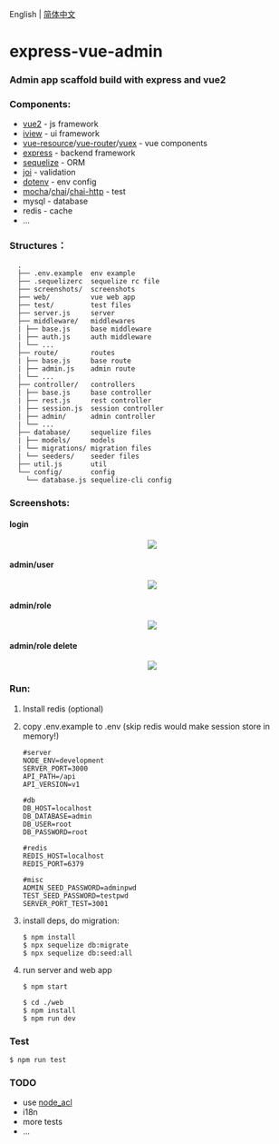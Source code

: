 English | [简体中文](./README.md)

# express-vue-admin

### Admin app scaffold build with express and vue2

### Components:

* [vue2](https://vuejs.org/) - js framework
* [iview](https://www.iviewui.com/) - ui framework
* [vue-resource](https://github.com/pagekit/vue-resource)/[vue-router](https://github.com/vuejs/vue-router)/[vuex](https://github.com/vuejs/vuex) - vue components
* [express](https://expressjs.com/) - backend framework
* [sequelize](http://docs.sequelizejs.com/) - ORM
* [joi](https://github.com/hapijs/joi) - validation
* [dotenv](https://github.com/motdotla/dotenv) - env config
* [mocha](https://mochajs.org/)/[chai](http://chaijs.com/)/[chai-http](https://github.com/chaijs/chai-http) - test
* mysql - database
* redis - cache
* ...

### Structures：

      .
      ├── .env.example  env example
      ├── .sequelizerc  sequelize rc file
      ├── screenshots/  screenshots
      ├── web/          vue web app
      ├── test/         test files
      ├── server.js     server
      ├── middleware/   middlewares
      | ├── base.js     base middleware
      | ├── auth.js     auth middleware
      | └── ...
      ├── route/        routes
      | ├── base.js     base route
      | ├── admin.js    admin route
      | └── ...
      ├── controller/   controllers
      | ├── base.js     base controller
      | ├── rest.js     rest controller
      | ├── session.js  session controller
      | ├── admin/      admin controller
      | └── ...
      ├── database/     sequelize files
      | ├── models/     models
      | └── migrations/ migration files
      | └── seeders/    seeder files
      ├── util.js       util
      └── config/       config
        └── database.js sequelize-cli config

### Screenshots:

#### login

<p align="center">
<kbd>
  <img src="https://raw.github.com/jarontai/express-vue-admin/master/screenshots/login.png">
</kbd>
</p>

#### admin/user

<p align="center">
<kbd>
  <img src="https://raw.github.com/jarontai/express-vue-admin/master/screenshots/admin_user.png">
</kbd>
</p>

#### admin/role

<p align="center">
<kbd>
  <img src="https://raw.github.com/jarontai/express-vue-admin/master/screenshots/admin_role.png">
</kbd>
</p>

#### admin/role delete

<p align="center">
<kbd>
  <img src="https://raw.github.com/jarontai/express-vue-admin/master/screenshots/admin_role_delete.png">
</kbd>
</p>


### Run:

 1. Install redis (optional)

 2. copy .env.example to .env (skip redis would make session store in memory!)
    ```
    #server
    NODE_ENV=development
    SERVER_PORT=3000
    API_PATH=/api
    API_VERSION=v1

    #db
    DB_HOST=localhost
    DB_DATABASE=admin
    DB_USER=root
    DB_PASSWORD=root

    #redis
    REDIS_HOST=localhost
    REDIS_PORT=6379

    #misc
    ADMIN_SEED_PASSWORD=adminpwd
    TEST_SEED_PASSWORD=testpwd
    SERVER_PORT_TEST=3001

    ```

 3. install deps, do migration:
    ```
    $ npm install
    $ npx sequelize db:migrate
    $ npx sequelize db:seed:all
    ```

 4. run server and web app
    ```
    $ npm start

    $ cd ./web
    $ npm install
    $ npm run dev
    ```

### Test
```
$ npm run test
```

### TODO

* use [node_acl](https://github.com/OptimalBits/node_acl)
* i18n
* more tests
* ...
